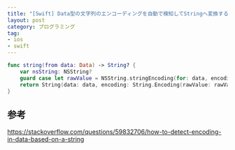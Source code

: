 ```yaml
---
title: "[Swift] Data型の文字列のエンコーディングを自動で検知してStringへ変換する"
layout: post
category: プログラミング
tag:
- ios
- swift
---
```



```swift
func string(from data: Data) -> String? {
    var nsString: NSString?
    guard case let rawValue = NSString.stringEncoding(for: data, encodingOptions: nil, convertedString: &nsString, usedLossyConversion: nil), rawValue != 0 else { return nil }
    return String(data: data, encoding: String.Encoding(rawValue: rawValue))
}
```

## 参考

<https://stackoverflow.com/questions/59832706/how-to-detect-encoding-in-data-based-on-a-string>
